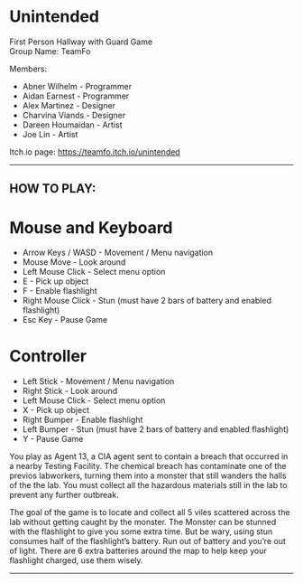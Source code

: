 # Unintended
First Person Hallway with Guard Game <br />
Group Name: TeamFo <br />

Members:<br />
* Abner Wilhelm - Programmer<br />
* Aidan Earnest - Programmer<br />
* Alex Martinez - Designer<br />
* Charvina Viands - Designer<br />
* Dareen Houmaidan - Artist<br />
* Joe Lin - Artist<br />

Itch.io page: https://teamfo.itch.io/unintended <br />

-------------------------------------------

## HOW TO PLAY:<br />

# Mouse and Keyboard<br />
- Arrow Keys / WASD - Movement / Menu navigation<br />
- Mouse Move - Look around<br />
- Left Mouse Click - Select menu option<br />
- E - Pick up object<br />
- F - Enable flashlight<br />
- Right Mouse Click - Stun (must have 2 bars of battery and enabled flashlight)<br />
- Esc Key - Pause Game<br />

# Controller<br />
- Left Stick - Movement / Menu navigation<br />
- Right Stick - Look around<br />
- Left Mouse Click - Select menu option<br />
- X - Pick up object<br />
- Right Bumper - Enable flashlight<br />
- Left Bumper - Stun (must have 2 bars of battery and enabled flashlight)<br />
- Y - Pause Game<br />


You play as Agent 13, a CIA agent sent to contain a breach that
occurred in a nearby Testing Facility. The chemical breach has 
contaminate one of the previos labworkers, turning them into a 
monster that still wanders the halls of the the lab. You must 
collect all the hazardous materials still in the lab to prevent 
any further outbreak.<br />

The goal of the game is to locate and collect all 5 viles scattered 
across the lab without getting caught by the monster. The Monster 
can be stunned with the flashlight to give you some extra time. 
But be wary, using stun consumes half of the flashlight’s battery. 
Run out of battery and you’re out of light. There are 6 extra 
batteries around the map to help keep your flashlight charged,
use them wisely.<br />

-------------------------------------------
